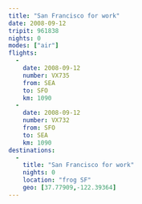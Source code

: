 ```yaml
---
title: "San Francisco for work"
date: 2008-09-12
tripit: 961838
nights: 0
modes: ["air"]
flights:
  -
    date: 2008-09-12
    number: VX735
    from: SEA
    to: SFO
    km: 1090
  -
    date: 2008-09-12
    number: VX732
    from: SFO
    to: SEA
    km: 1090
destinations:
  -
    title: "San Francisco for work"
    nights: 0
    location: "frog SF"
    geo: [37.77909,-122.39364]
---
```



